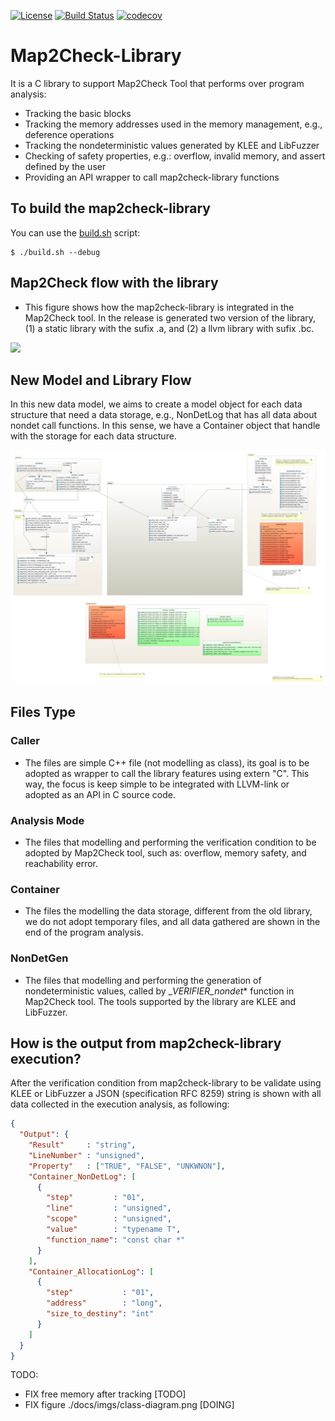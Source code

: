 [![License](https://img.shields.io/badge/license-GPL--3-lighgreen)](../master/LICENSE)
[![Build Status](https://travis-ci.org/hbgit/map2check-library.svg?branch=master)](https://travis-ci.org/hbgit/map2check-library)
[![codecov](https://codecov.io/gh/hbgit/map2check-library/branch/master/graph/badge.svg)](https://codecov.io/gh/hbgit/map2check-library)

# Map2Check-Library
It is a C library to support Map2Check Tool that performs over program analysis:

- Tracking the basic blocks 
- Tracking the memory addresses used in the memory management, e.g., deference operations
- Tracking the nondeterministic values generated by KLEE and LibFuzzer
- Checking of safety properties, e.g.: overflow, invalid memory, and assert defined by the user 
- Providing an API wrapper to call map2check-library functions

## To build the map2check-library

You can use the [build.sh](build.sh) script:

```Console
$ ./build.sh --debug
```

<!-- Using https://mermaidjs.github.io/mermaid-live-editor -->

## Map2Check flow with the library

- This figure shows how the map2check-library is integrated in the Map2Check tool. In the release is generated two version of the library, (1) a static library with the sufix .a, and (2) a llvm library with sufix .bc.

[![](https://mermaid.ink/img/eyJjb2RlIjoiZ3JhcGggTFIgICAgIFxuICAgIEFbQyBDb2RlXTo6OnNvbWVjbGFzcyAtLT4gQihDbGFuZylcbiAgICBzdWJncmFwaCBMTFZNIGJ1aWxkICAgIFxuICAgIEIgLS0-IENbQml0Y29kZS5iY10gICAgXG4gICAgZW5kXG4gICAgc3ViZ3JhcGggTWFwMkNoZWNrIFBBU1MgQ29kZSBUcmFuc2Zvcm1hdGlvblxuICAgIEMgLS0-IEMxKENoZWNrIENvZGUgUHJvZmlsZSlcbiAgICBDMSAtLT4gQzIoR2VuZXJhdGUgTWljcm8tY29kZSlcbiAgICBDMSAtLT4gQzMoQ29kZSBJbnN0cnVtZW50YXRpb24pXG4gICAgZW5kXG4gICAgc3ViZ3JhcGggRXhlY3V0aW9uIEFuYWx5c2lzXG4gICAgRChsaWJtYXAyY2hlY2suYSkgLS0-IEMyXG4gICAgRCAtLT4gQzMgICAgICAgIFxuICAgIEMyIC0tPkZbTmV3IEJpdGNvZGUuYmNdXG4gICAgQzMgLS0-RltOZXcgQml0Y29kZS5iY11cbiAgICBGLS0-RjEoRnV6emVyIFJ1bilcbiAgICBGMS0tPkZcbiAgICBGLS0-RjIoS0xFRSBSdW4pICBcbiAgICBGMi0tPkYgIFxuICAgIGVuZFxuICAgIHN1YmdyYXBoIFJlc3VsdCBBbmFseXNpc1xuICAgIEYtLT5HKENoZWNrIFByb3BlcnR5IExvZylcbiAgICBHLS0-RzF7Q2hlY2sgUmVzdWx0fVxuICAgIEcxLS0-RzJbVFJVRV06Ojpzb21lY2xhc3NcbiAgICBHMS0tPkczW0ZBTFNFXTo6OnNvbWVjbGFzc1xuICAgIEcxLS0-RzRbVU5LTk9XTl06Ojpzb21lY2xhc3NcbiAgICBlbmQgIFxuXG4gICAgY2xhc3NEZWYgc29tZWNsYXNzIGZpbGw6I2Y5Njtcblx0XHRcdFx0XHQiLCJtZXJtYWlkIjp7InRoZW1lIjoiZGVmYXVsdCJ9LCJ1cGRhdGVFZGl0b3IiOmZhbHNlfQ)](https://mermaid-js.github.io/mermaid-live-editor/#/edit/eyJjb2RlIjoiZ3JhcGggTFIgICAgIFxuICAgIEFbQyBDb2RlXTo6OnNvbWVjbGFzcyAtLT4gQihDbGFuZylcbiAgICBzdWJncmFwaCBMTFZNIGJ1aWxkICAgIFxuICAgIEIgLS0-IENbQml0Y29kZS5iY10gICAgXG4gICAgZW5kXG4gICAgc3ViZ3JhcGggTWFwMkNoZWNrIFBBU1MgQ29kZSBUcmFuc2Zvcm1hdGlvblxuICAgIEMgLS0-IEMxKENoZWNrIENvZGUgUHJvZmlsZSlcbiAgICBDMSAtLT4gQzIoR2VuZXJhdGUgTWljcm8tY29kZSlcbiAgICBDMSAtLT4gQzMoQ29kZSBJbnN0cnVtZW50YXRpb24pXG4gICAgZW5kXG4gICAgc3ViZ3JhcGggRXhlY3V0aW9uIEFuYWx5c2lzXG4gICAgRChsaWJtYXAyY2hlY2suYSkgLS0-IEMyXG4gICAgRCAtLT4gQzMgICAgICAgIFxuICAgIEMyIC0tPkZbTmV3IEJpdGNvZGUuYmNdXG4gICAgQzMgLS0-RltOZXcgQml0Y29kZS5iY11cbiAgICBGLS0-RjEoRnV6emVyIFJ1bilcbiAgICBGMS0tPkZcbiAgICBGLS0-RjIoS0xFRSBSdW4pICBcbiAgICBGMi0tPkYgIFxuICAgIGVuZFxuICAgIHN1YmdyYXBoIFJlc3VsdCBBbmFseXNpc1xuICAgIEYtLT5HKENoZWNrIFByb3BlcnR5IExvZylcbiAgICBHLS0-RzF7Q2hlY2sgUmVzdWx0fVxuICAgIEcxLS0-RzJbVFJVRV06Ojpzb21lY2xhc3NcbiAgICBHMS0tPkczW0ZBTFNFXTo6OnNvbWVjbGFzc1xuICAgIEcxLS0-RzRbVU5LTk9XTl06Ojpzb21lY2xhc3NcbiAgICBlbmQgIFxuXG4gICAgY2xhc3NEZWYgc29tZWNsYXNzIGZpbGw6I2Y5Njtcblx0XHRcdFx0XHQiLCJtZXJtYWlkIjp7InRoZW1lIjoiZGVmYXVsdCJ9LCJ1cGRhdGVFZGl0b3IiOmZhbHNlfQ)


## **New Model and Library Flow**

In this new data model, we aims to create a model object for each data structure that need a data storage, e.g., NonDetLog that has all data about nondet call functions. In this sense, we have a Container object that handle with the storage for each data structure.

<!-- from https://app.genmymodel.com/ -->
<center>
<img src="./docs/imgs/class-diagram.png">
</center>


## Files Type

### Caller

- The files are simple C++ file (not modelling as class), its goal is to be adopted as wrapper to call the library features using extern "C". This way, the focus is keep simple to be integrated with LLVM-link or adopted as an API in C source code.

### Analysis Mode

- The files that modelling and performing the verification condition to be adopted by Map2Check tool, such as: overflow, memory safety, and reachability error.

### Container

- The files the modelling the data storage, different from the old library, we do not adopt temporary files, and all data gathered are shown in the end of the program analysis.

### NonDetGen

- The files that modelling and performing the generation of nondeterministic values, called by __VERIFIER_nondet_* function in Map2Check tool. The tools supported by the library are KLEE and LibFuzzer.


## How is the output from map2check-library execution?

After the verification condition from map2check-library to be validate using KLEE or LibFuzzer a JSON (specification RFC 8259) string is shown with all data collected in the execution analysis, as following:

```json
{
  "Output": {
    "Result"     : "string",
    "LineNumber" : "unsigned",
    "Property"   : ["TRUE", "FALSE", "UNKWNON"],
    "Container_NonDetLog": [
      {
        "step"         : "01",
        "line"         : "unsigned",
        "scope"        : "unsigned",
        "value"        : "typename T",
        "function_name": "const char *"
      }
    ],
    "Container_AllocationLog": [
      {
        "step"           : "01",
        "address"        : "long",
        "size_to_destiny": "int"
      }
    ]
  }
}
```


TODO:
- FIX free memory after tracking [TODO]
- FIX figure ./docs/imgs/class-diagram.png [DOING]
